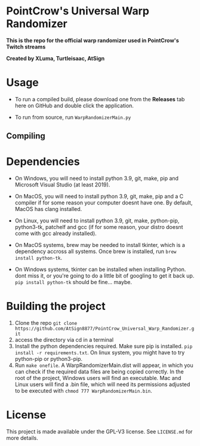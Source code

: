 # PointCrow's Universal Warp Randomizer

**This is the repo for the official warp randomizer used in PointCrow's Twitch streams**

**Created by XLuma, Turtleisaac, AtSign**

# Usage

* To run a compiled build, please download one from the **Releases** tab here on GitHub and double click the application.

* To run from source, run `WarpRandomizerMain.py`

## Compiling

# Dependencies

* On Windows, you will need to install python 3.9, git, make, pip and Microsoft Visual Studio (at least 2019).
* On MacOS, you will need to install python 3.9, git, make, pip and a C compiler if for some reason your computer doesnt have one. By default, MacOS has clang installed.
* On Linux, you will need to install python 3.9, git, make, python-pip, python3-tk, patchelf and gcc (if for some reason, your distro doesnt come with gcc already installed).
  
* On MacOS systems, brew may be needed to install tkinter, which is a dependency accross all systems. Once brew is installed, run `brew install python-tk`.
* On Windows systems, tkinter can be installed when installing Python. dont miss it, or you're going to do a little bit of googling to get it back up. `pip install python-tk` should be fine... maybe.

# Building the project

1. Clone the repo `git clone https://github.com/AtSign8877/PointCrow_Universal_Warp_Randomizer.git`
2. access the directory via cd in a terminal
3. Install the python dependencies required. Make sure pip is installed. `pip install -r requirements.txt`. On linux system, you might have to try python-pip or python3-pip.
4. Run `make onefile`. A WarpRandomizerMain.dist will appear, in which you can check if the required data files are being copied correctly. In the root of the project, Windows
users will find an executable. Mac and Linux users will find a .bin file, which will need its permissions adjusted to be executed with `chmod 777 WarpRandomizerMain.bin`.

# License
This project is made available under the GPL-V3 license. See `LICENSE.md` for more details.

